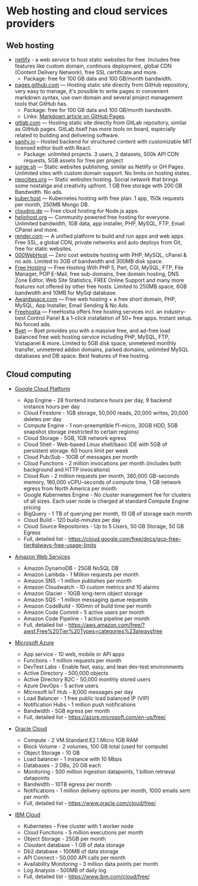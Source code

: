 # Web hosting and cloud services providers

## Web hosting

* [netlify](https://netlify.com/) - a web service to host static websites for free. Includes free features like custom domain,
continuos deployment, global CDN (Content Delivery Network), free SSL certificate and more.
  * Package: free for 100 GB data and 100 GB/month bandwidth.
* [pages.github.com](https://pages.github.com/) — Hosting static site directly from GitHub repository, very easy to manage, it's
possible to write pages in convenient markdown syntax, use own domain and several project management tools that GitHub has.
  * Package: free for 100 GB data and 100 GB/month bandwidth.
  * Links: [Markdown article on GitHub Pages](https://medium.com/world-wide-developers/publishing-online-markdown-article-on-github-9f7b0ca61293).
* [gitlab.com](https://about.gitlab.com/product/pages/) — Hosting static site directly from GitLab repository, similar as GitHub pages. GitLab itself has more tools on board, especially related to building and delivering software.
* [sanity.io](https://www.sanity.io/) – Hosted backend for structured content with customizable MIT licensed editor built with React.
  * Package: unlimited projects. 3 users, 2 datasets, 500k API CDN requests, 5GB assets for free per project
* [surge.sh](https://surge.sh/) — Static websites publishing, similar as Netlify or GH Pages. Unlimited sites with custom domain support. No limits on hosting states.
* [neocities.org](https://neocities.org) — Static websites hosting. Social network that brings some nostaliga and creativity upfront. 1 GB free storage with 200 GB Bandwidth. No ads.
* [kuber.host](https://kuber.host/) — Kubernetes hosting with free plan. 1 app, 150k requests per month, 250MB Mongo DB.
* [cloudno.de](https://cloudno.de/) — Free cloud hosting for Node.js apps.
* [heliohost.org](https://www.heliohost.org) — Community powered free hosting for everyone. Unlimited bandwidth, 1GB data, app installer, PHP, MySQL, FTP, Email CPanel and more.
* [render.com](https://render.com) — A unified platform to build and run apps and web apps. Free SSL, a global CDN, private networks and auto deploys from Git, free for static websites.
* [000WebHost](https://www.000webhost.com/) — Zero cost website hosting with PHP, MySQL, cPanel & no ads. Limited to 3GB of bandwidth and 300MB disk space.
* [Free Hosting](http://freehostingnoads.net/) — Free Hosting With PHP 5, Perl, CGI, MySQL, FTP, File Manager, POP E-Mail, free sub-domains, free domain hosting, DNS Zone Editor, Web Site Statistics, FREE Online Support and many more features not offered by other free hosts. Limited to 250MB space, 6GB bandwidth and 10MB for MySql database.
* [Awardspace.com](https://www.awardspace.com) — Free web hosting + a free short domain, PHP, MySQL, App Installer, Email Sending & No Ads.
* [Freehostia](https://www.freehostia.com) — FreeHostia offers free hosting services incl. an industry-best Control Panel & a 1-click installation of 50+ free apps. Instant setup. No forced ads.
* [Byet](https://byet.host) — Byet provides you with a massive free, and ad-free load balanced free web hosting service including PHP, MySQL, FTP, Vistapanel & more. Limited to 5GB disk space, unmetered monthly transfer, unmetered addon domains, parked domains, unlimited MySQL databases and DB space. Best features of free hosting.

## Cloud computing

* [Google Cloud Platform](https://cloud.google.com)
  * App Engine - 28 frontend instance hours per day, 9 backend instance hours per day
  * Cloud Firestore - 1GB storage, 50,000 reads, 20,000 writes, 20,000 deletes per day
  * Compute Engine - 1 non-preemptible f1-micro, 30GB HDD, 5GB snapshot storage (restricted to certain regions)
  * Cloud Storage - 5GB, 1GB network egress
  * Cloud Shell - Web-based Linux shell/basic IDE with 5GB of persistent storage. 60 hours limit per week
  * Cloud Pub/Sub - 10GB of messages per month
  * Cloud Functions - 2 million invocations per month (includes both background and HTTP invocations)
  * Cloud Run - 2 million requests per month, 360,000 GB-seconds memory, 180,000 vCPU-seconds of compute time, 1 GB network egress from North America per month
  * Google Kubernetes Engine - No cluster management fee for clusters of all sizes. Each user node is charged at standard Compute Engine pricing
  * BigQuery - 1 TB of querying per month, 10 GB of storage each month
  * Cloud Build - 120 build-minutes per day
  * Cloud Source Repositories - Up to 5 Users, 50 GB Storage, 50 GB Egress
  * Full, detailed list - https://cloud.google.com/free/docs/gcp-free-tier#always-free-usage-limits

* [Amazon Web Services](https://aws.amazon.com)
  * Amazon DynamoDB - 25GB NoSQL DB
  * Amazon Lambda - 1 Million requests per month
  * Amazon SNS - 1 million publishes per month
  * Amazon Cloudwatch - 10 custom metrics and 10 alarms
  * Amazon Glacier - 10GB long-term object storage
  * Amazon SQS - 1 million messaging queue requests
  * Amazon CodeBuild - 100min of build time per month
  * Amazon Code Commit - 5 active users per month
  * Amazon Code Pipeline - 1 active pipeline per month
  * Full, detailed list - https://aws.amazon.com/free/?awsf.Free%20Tier%20Types=categories%23alwaysfree

* [Microsoft Azure](https://azure.microsoft.com)
  * App service - 10 web, mobile or API apps
  * Functions - 1 million requests per month
  * DevTest Labs - Enable fast, easy, and lean dev-test environments
  * Active Directory - 500,000 objects
  * Active Directory B2C - 50,000 monthly stored users
  * Azure DevOps - 5 active users
  * Microsoft IoT Hub - 8,000 messages per day
  * Load Balancer - 1 free public load balanced IP (VIP)
  * Notification Hubs - 1 million push notifications
  * Bandwidth - 5GB egress per month
  * Full, detailed list - https://azure.microsoft.com/en-us/free/

* [Oracle Cloud](https://www.oracle.com/cloud/)
  * Compute - 2 VM.Standard.E2.1.Micro 1GB RAM
  * Block Volume - 2 volumes, 100 GB total (used for compute)
  * Object Storage - 10 GB
  * Load balancer - 1 instance with 10 Mbps
  * Databases - 2 DBs, 20 GB each
  * Monitoring - 500 million ingestion datapoints, 1 billion retrieval datapoints
  * Bandwidth - 10TB egress per month
  * Notifications - 1 million delivery options per month, 1000 emails sent per month
  * Full, detailed list - https://www.oracle.com/cloud/free/

* [IBM Cloud](https://www.ibm.com/cloud/free/)
  * Kubernetes - Free cluster with 1 worker node
  * Cloud Functions - 5 million executions per month
  * Object Storage - 25GB per month
  * Cloudant database - 1 GB of data storage
  * Db2 database - 100MB of data storage
  * API Connect - 50,000 API calls per month
  * Availability Monitoring - 3 million data points per month
  * Log Analysis - 500MB of daily log
  * Full, detailed list - https://www.ibm.com/cloud/free/